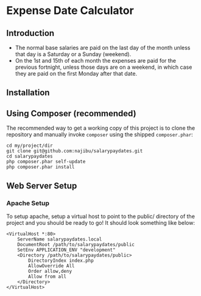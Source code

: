 Expense Date Calculator
=======================

Introduction
------------
- The normal base salaries are paid on the last day of the month unless
that day is a Saturday or a Sunday (weekend).
- On the 1st and 15th of each month the expenses are paid for the
previous fortnight, unless those days are on a weekend, in which case
they are paid on the first Monday after that date.

Installation
------------

Using Composer (recommended)
----------------------------
The recommended way to get a working copy of this project is to clone the repository
and manually invoke `composer` using the shipped `composer.phar`:

    cd my/project/dir
    git clone git@github.com:najibu/salarypaydates.git
    cd salarypaydates
    php composer.phar self-update
    php composer.phar install

Web Server Setup
----------------

### Apache Setup

To setup apache, setup a virtual host to point to the public/ directory of the
project and you should be ready to go! It should look something like below:

    <VirtualHost *:80>
        ServerName salarypaydates.local
        DocumentRoot /path/to/salarypaydates/public
        SetEnv APPLICATION_ENV "development"
        <Directory /path/to/salarypaydates/public>
            DirectoryIndex index.php
            AllowOverride All
            Order allow,deny
            Allow from all
        </Directory>
    </VirtualHost>
